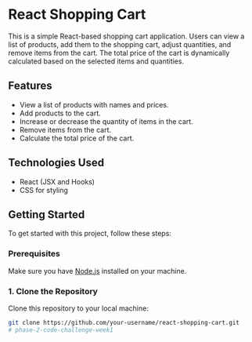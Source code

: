 # React Shopping Cart

This is a simple React-based shopping cart application. Users can view a list of products, add them to the shopping cart, adjust quantities, and remove items from the cart. The total price of the cart is dynamically calculated based on the selected items and quantities.

## Features

- View a list of products with names and prices.
- Add products to the cart.
- Increase or decrease the quantity of items in the cart.
- Remove items from the cart.
- Calculate the total price of the cart.

## Technologies Used

- React (JSX and Hooks)
- CSS for styling

## Getting Started

To get started with this project, follow these steps:

### Prerequisites

Make sure you have [Node.js](https://nodejs.org/) installed on your machine.

### 1. Clone the Repository

Clone this repository to your local machine:

```bash
git clone https://github.com/your-username/react-shopping-cart.git
# phase-2-code-challenge-week1

